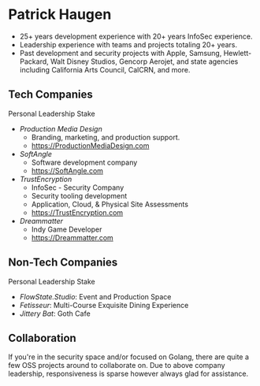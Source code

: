 # Patrick Haugen

* 25+ years development experience with 20+ years InfoSec experience.
* Leadership experience with teams and projects totaling 20+ years.
* Past development and security projects with Apple, Samsung, Hewlett-Packard, Walt Disney Studios, Gencorp Aerojet, and state agencies including California Arts Council, CalCRN, and more.

## Tech Companies
Personal Leadership Stake
* *Production Media Design*
    * Branding, marketing, and production support.
    * https://ProductionMediaDesign.com
* *SoftAngle*
    * Software development company
    * https://SoftAngle.com
* *TrustEncryption*
    * InfoSec - Security Company
    * Security tooling development
    * Application, Cloud, & Physical Site Assessments
    * https://TrustEncryption.com
* *Dreammatter*
   * Indy Game Developer
   * https://Dreammatter.com

## Non-Tech Companies
Personal Leadership Stake
* *FlowState.Studio*: Event and Production Space
* *Fetisseur*: Multi-Course Exquisite Dining Experience
* *Jittery Bat*: Goth Cafe

## Collaboration
If you're in the security space and/or focused on Golang, there are quite a few OSS projects around to collaborate on. Due to above company leadership, responsiveness is sparse however always glad for assistance.

<!--
**pathaugen/pathaugen** is a ✨ _special_ ✨ repository because its `README.md` (this file) appears on your GitHub profile.

Here are some ideas to get you started:

- 🔭 I’m currently working on ...
- 🌱 I’m currently learning ...
- 👯 I’m looking to collaborate on ...
- 🤔 I’m looking for help with ...
- 💬 Ask me about ...
- 📫 How to reach me: ...
- 😄 Pronouns: ...
- ⚡ Fun fact: ...
-->
